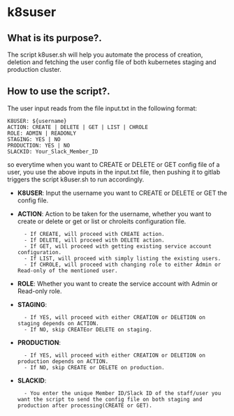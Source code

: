 # k8suser

## What is its purpose?.

The script k8user.sh will help you automate the process of creation, deletion and fetching the user config file of both kubernetes staging and production cluster.

## How to use the script?.

The user input reads from the file input.txt in the following format:

````
K8USER: ${username}
ACTION: CREATE | DELETE | GET | LIST | CHROLE
ROLE: ADMIN | READONLY
STAGING: YES | NO
PRODUCTION: YES | NO
SLACKID: Your_Slack_Member_ID
````

so everytime when you want to CREATE or DELETE or GET config file of a user, you use the above inputs in the input.txt file, then pushing it to gitlab triggers the script k8user.sh to run accordingly.

- **K8USER**: Input the username you want to CREATE or DELETE or GET the config file.

- **ACTION**: Action to be taken for the username, whether you want to create or delete or get or list or chroleits configuration file.


        - If CREATE, will proceed with CREATE action.
        - If DELETE, will proceed with DELETE action.
        - If GET, will proceed with getting existing service account configuration.
        - If LIST, will proceed with simply listing the existing users.
        - If CHROLE, will proceed with changing role to either Admin or Read-only of the mentioned user.

- **ROLE**: Whether you want to create the service account with Admin or Read-only role.

- **STAGING**:


        - If YES, will proceed with either CREATION or DELETION on staging depends on ACTION.
        - If NO, skip CREATEor DELETE on staging.

- **PRODUCTION**:


        - If YES, will proceed with either CREATION or DELETION on production depends on ACTION.
        - If NO, skip CREATE or DELETE on production.

- **SLACKID**: 


        - You enter the unique Member ID/Slack ID of the staff/user you want the script to send the config file on both staging and production after processing(CREATE or GET).